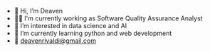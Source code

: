 - 👋 Hi, I’m Deaven
- :man_student: I'm currently working as Software Quality Assurance Analyst
- 👀 I’m interested in data science and AI
- 🌱 I’m currently learning python and web development
- :e-mail: deavenrivaldi@gmail.com
<!---
deavenrivaldi/deavenrivaldi is a ✨ special ✨ repository because its `README.md` (this file) appears on your GitHub profile.
You can click the Preview link to take a look at your changes.
--->
